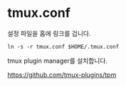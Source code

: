 # tmux.conf

설정 파일을 홈에 링크를 겁니다.

```
ln -s -r tmux.conf $HOME/.tmux.conf
```

tmux plugin manager를 설치합니다.

<https://github.com/tmux-plugins/tpm>